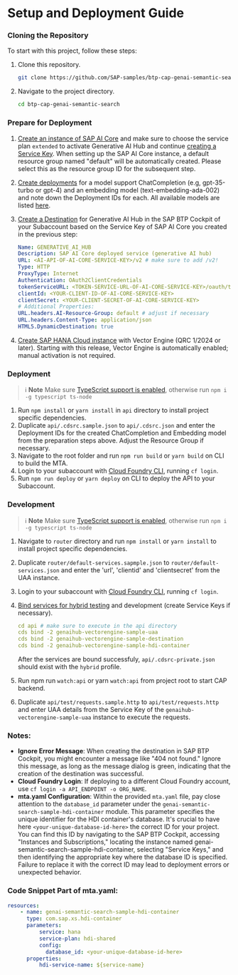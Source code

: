 # **Setup and Deployment Guide**

### **Cloning the Repository**
To start with this project, follow these steps:

1. Clone this repository.
   ```bash
   git clone https://github.com/SAP-samples/btp-cap-genai-semantic-search.git
2. Navigate to the project directory.
   ```bash
   cd btp-cap-genai-semantic-search

### **Prepare for Deployment**

1. [Create an instance of SAP AI Core](https://help.sap.com/docs/sap-ai-core/sap-ai-core-service-guide/create-service-instance) and make sure to choose the service plan `extended` to activate Generative AI Hub and continue [creating a Service Key](https://help.sap.com/docs/sap-ai-core/sap-ai-core-service-guide/create-service-key). When setting up the SAP AI Core instance, a default resource group named "default" will be automatically created. Please select this as the resource group ID for the subsequent step.

2. [Create deployments](https://help.sap.com/docs/sap-ai-core/sap-ai-core-service-guide/create-deployment-for-generative-ai-model-in-sap-ai-core) for a model support ChatCompletion (e.g, gpt-35-turbo or gpt-4) and an embedding model (text-embedding-ada-002) and note down the Deployment IDs for each. All available models are listed [here](https://help.sap.com/docs/sap-ai-core/sap-ai-core-service-guide/models-and-scenarios-in-generative-ai-hub). 

3. [Create a Destination](https://help.sap.com/docs/btp/sap-business-technology-platform/create-destination) for Generative AI Hub in the SAP BTP Cockpit of your Subaccount based on the Service Key of SAP AI Core you created in the previous step:

   ```yaml
   Name: GENERATIVE_AI_HUB
   Description: SAP AI Core deployed service (generative AI hub)
   URL: <AI-API-OF-AI-CORE-SERVICE-KEY>/v2 # make sure to add /v2!
   Type: HTTP
   ProxyType: Internet
   Authentication: OAuth2ClientCredentials
   tokenServiceURL: <TOKEN-SERVICE-URL-OF-AI-CORE-SERVICE-KEY>/oauth/token
   clientId: <YOUR-CLIENT-ID-OF-AI-CORE-SERVICE-KEY>
   clientSecret: <YOUR-CLIENT-SECRET-OF-AI-CORE-SERVICE-KEY>
   # Additional Properties:
   URL.headers.AI-Resource-Group: default # adjust if necessary
   URL.headers.Content-Type: application/json
   HTML5.DynamicDestination: true
   ````
4. [Create SAP HANA Cloud instance](https://help.sap.com/docs/HANA_CLOUD_ALIBABA_CLOUD/683a53aec4fc408783bbb2dd8e47afeb/7d4071a49c204dfc9e542c5e47b53156.html) with Vector Engine (QRC 1/2024 or later). Starting with this release, Vector Engine is automatically enabled; manual activation is not required.

### **Deployment**

> ℹ️ **Note**
> Make sure [TypeScript support is enabled](https://cap.cloud.sap/docs/node.js/typescript), otherwise run `npm i -g typescript ts-node`

1. Run `npm install` or `yarn install` in `api` directory to install project specific dependencies.
2. Duplicate `api/.cdsrc.sample.json` to `api/.cdsrc.json` and enter the Deployment IDs for the created ChatCompletion and Embedding model from the preparation steps above. Adjust the Resource Group if necessary.
3. Navigate to the root folder and run `npm run build` or `yarn build` on CLI to build the MTA.
4. Login to your subaccount with [Cloud Foundry CLI](https://docs.cloudfoundry.org/cf-cli/install-go-cli.html), running `cf login`.
5. Run `npm run deploy` or `yarn deploy` on CLI to deploy the API to your Subaccount.

### **Development**

> ℹ️ **Note**
> Make sure [TypeScript support is enabled](https://cap.cloud.sap/docs/node.js/typescript), otherwise run `npm i -g typescript ts-node`

1. Navigate to `router` directory and run `npm install` or `yarn install` to install project specific dependencies.
2. Duplicate `router/default-services.sapmple.json` to `router/default-services.json` and enter the 'url', 'clientid' and 'clientsecret' from the UAA instance.
3. Login to your subaccount with [Cloud Foundry CLI](https://docs.cloudfoundry.org/cf-cli/install-go-cli.html), running `cf login`.
4. [Bind services for hybrid testing](https://cap.cloud.sap/docs/advanced/hybrid-testing) and development (create Service Keys if necessary).

   ```yaml
   cd api # make sure to execute in the api directory
   cds bind -2 genaihub-vectorengine-sample-uaa
   cds bind -2 genaihub-vectorengine-sample-destination
   cds bind -2 genaihub-vectorengine-sample-hdi-container
   ```
   After the services are bound successfuly, `api/.cdsrc-private.json` should exist with the `hybrid` profile.

5. Run npm run `watch:api` or yarn `watch:api` from project root to start CAP backend.
6. Duplicate `api/test/requests.sample.http` to `api/test/requests.http` and enter UAA details from the Service Key of the `genaihub-vectorengine-sample-uaa` instance to execute the requests.

### Notes:
* **Ignore Error Message**: When creating the destination in SAP BTP Cockpit, you might encounter a message like "404 not found." Ignore this message, as long as the message dialog is green, indicating that the creation of the destination was successful.
* **Cloud Foundry Login**: If deploying to a different Cloud Foundry account, use `cf login -a API_ENDPOINT -o ORG_NAME`.
* **mta.yaml Configuration**: Within the provided `mta.yaml` file, pay close attention to the `database_id` parameter under the `genai-semantic-search-sample-hdi-container` module. This parameter specifies the unique identifier for the HDI container's database. It's crucial to have here `<your-unique-database-id-here>` the correct ID for your project. You can find this ID by navigating to the SAP BTP Cockpit, accessing "Instances and Subscriptions," locating the instance named genai-semantic-search-sample-hdi-container, selecting "Service Keys," and then identifying the appropriate key where the database ID is specified. Failure to replace it with the correct ID may lead to deployment errors or unexpected behavior.

### Code Snippet Part of mta.yaml:

```yaml
resources:
    - name: genai-semantic-search-sample-hdi-container
      type: com.sap.xs.hdi-container
      parameters:
          service: hana
          service-plan: hdi-shared
          config: 
            database_id: <your-unique-database-id-here>
      properties:
          hdi-service-name: ${service-name}
```
